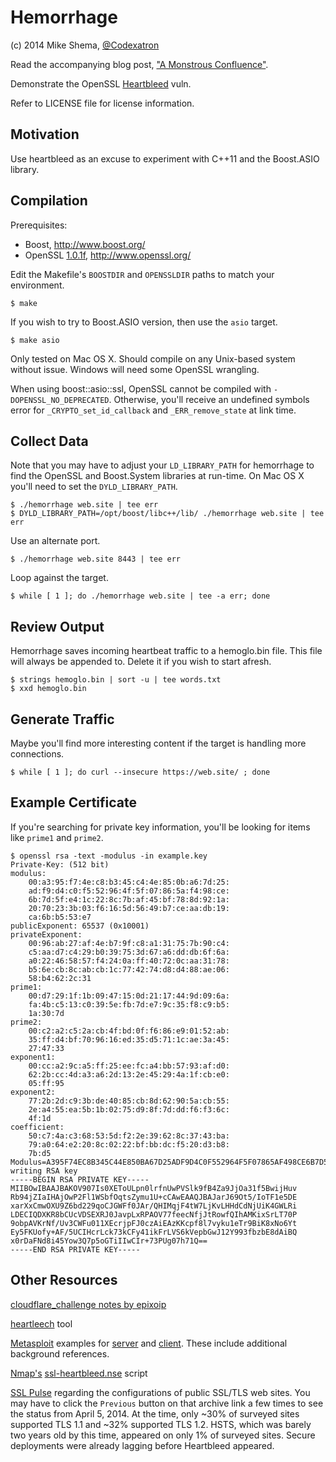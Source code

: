 Hemorrhage
==========

(c) 2014 Mike Shema, [@Codexatron](https://twitter.com/Codexatron)

Read the accompanying blog post, ["A Monstrous Confluence"](https://deadliestwebattacks.com/appsec/2014/05/10/a-monstrous-confluence).

Demonstrate the OpenSSL [Heartbleed](https://www.heartbleed.com/) vuln.

Refer to LICENSE file for license information.

Motivation
---
Use heartbleed as an excuse to experiment with C++11 and the Boost.ASIO library.

Compilation
---
Prerequisites:

 * Boost, http://www.boost.org/
 * OpenSSL [1.0.1f](https://www.openssl.org/source/old/1.0.1/openssl-1.0.1f.tar.gz), http://www.openssl.org/

Edit the Makefile's `BOOSTDIR` and `OPENSSLDIR` paths to match your environment.

````
$ make
````

If you wish to try to Boost.ASIO version, then use the `asio` target.

````
$ make asio
````

Only tested on Mac OS X. Should compile on any Unix-based system without issue. Windows will need some OpenSSL wrangling.

When using boost::asio::ssl, OpenSSL cannot be compiled with ````-DOPENSSL_NO_DEPRECATED````. Otherwise, you'll receive an undefined symbols error for ````_CRYPTO_set_id_callback```` and ````_ERR_remove_state```` at link time.

Collect Data
---
Note that you may have to adjust your `LD_LIBRARY_PATH` for hemorrhage to find the OpenSSL and Boost.System libraries at run-time.
On Mac OS X you'll need to set the `DYLD_LIBRARY_PATH`.

````
$ ./hemorrhage web.site | tee err
$ DYLD_LIBRARY_PATH=/opt/boost/libc++/lib/ ./hemorrhage web.site | tee err
````

Use an alternate port.

````
$ ./hemorrhage web.site 8443 | tee err
````

Loop against the target.

````
$ while [ 1 ]; do ./hemorrhage web.site | tee -a err; done
````

Review Output
---
Hemorrhage saves incoming heartbeat traffic to a hemoglo.bin file. This file will always be appended to. Delete it if you wish to start afresh.

````
$ strings hemoglo.bin | sort -u | tee words.txt
$ xxd hemoglo.bin
````


Generate Traffic
---
Maybe you'll find more interesting content if the target is handling more connections.

````
$ while [ 1 ]; do curl --insecure https://web.site/ ; done
````

Example Certificate
---
If you're searching for private key information, you'll be looking for items like `prime1` and `prime2`.

````
$ openssl rsa -text -modulus -in example.key
Private-Key: (512 bit)
modulus:
    00:a3:95:f7:4e:c8:b3:45:c4:4e:85:0b:a6:7d:25:
    ad:f9:d4:c0:f5:52:96:4f:5f:07:86:5a:f4:98:ce:
    6b:7d:5f:e4:1c:22:8c:7b:af:45:bf:78:8d:92:1a:
    20:70:23:3b:03:f6:16:5d:56:49:b7:ce:aa:db:19:
    ca:6b:b5:53:e7
publicExponent: 65537 (0x10001)
privateExponent:
    00:96:ab:27:af:4e:b7:9f:c8:a1:31:75:7b:90:c4:
    c5:aa:d7:c4:29:b0:39:75:3d:67:a6:dd:db:6f:6a:
    a0:22:46:58:57:f4:24:0a:ff:40:72:0c:aa:31:78:
    b5:6e:cb:8c:ab:cb:1c:77:42:74:d8:d4:88:ae:06:
    58:b4:62:2c:31
prime1:
    00:d7:29:1f:1b:09:47:15:0d:21:17:44:9d:09:6a:
    fa:4b:c5:13:c0:39:5e:fb:7d:e7:9c:35:f8:c9:b5:
    1a:30:7d
prime2:
    00:c2:a2:c5:2a:cb:4f:bd:0f:f6:86:e9:01:52:ab:
    35:ff:d4:bf:70:96:16:ed:35:d5:71:1c:ae:3a:45:
    27:47:33
exponent1:
    00:cc:a2:9c:a5:ff:25:ee:fc:a4:bb:57:93:af:d0:
    62:2b:cc:4d:a3:a6:2d:13:2e:45:29:4a:1f:cb:e0:
    05:ff:95
exponent2:
    77:2b:2d:c9:3b:de:40:85:cb:8d:62:90:5a:cb:55:
    2e:a4:55:ea:5b:1b:02:75:d9:8f:7d:dd:f6:f3:6c:
    4f:1d
coefficient:
    50:c7:4a:c3:68:53:5d:f2:2e:39:62:8c:37:43:ba:
    79:a0:64:e2:20:8c:02:22:bf:bb:dc:f5:20:d3:b8:
    7b:d5
Modulus=A395F74EC8B345C44E850BA67D25ADF9D4C0F552964F5F07865AF498CE6B7D5FE41C228C7BAF45BF788D921A2070233B03F6165D5649B7CEAADB19CA6BB553E7
writing RSA key
-----BEGIN RSA PRIVATE KEY-----
MIIBOwIBAAJBAKOV907Is0XEToULpn0lrfnUwPVSlk9fB4Za9JjOa31f5BwijHuv
Rb94jZIaIHAjOwP2Fl1WSbfOqtsZymu1U+cCAwEAAQJBAJarJ69Ot5/IoTF1e5DE
xarXxCmwOXU9Z6bd229qoCJGWFf0JAr/QHIMqjF4tW7LjKvLHHdCdNjUiK4GWLRi
LDECIQDXKR8bCUcVDSEXRJ0JavpLxRPAOV77feecNfjJtRowfQIhAMKixSrLT70P
9obpAVKrNf/Uv3CWFu011XEcrjpFJ0czAiEAzKKcpf8l7vyku1eTr9BiK8xNo6Yt
Ey5FKUofy+AF/5UCIHcrLck73kCFy41ikFrLVS6kVepbGwJ12Y993fbzbE8dAiBQ
x0rDaFNd8i45Yow3Q7p5oGTiIIwCIr+73PUg07h71Q==
-----END RSA PRIVATE KEY-----
````

Other Resources
---
[cloudflare_challenge notes by epixoip](https://gist.github.com/epixoip/10570627)

[heartleech](https://github.com/robertdavidgraham/heartleech) tool

[Metasploit](http://www.metasploit.com) examples for [server](http://www.rapid7.com/db/modules/auxiliary/scanner/ssl/openssl_heartbleed) and [client](http://www.rapid7.com/db/modules/auxiliary/server/openssl_heartbeat_client_memory). These include additional background references.

[Nmap's](http://nmap.org/download.html) [ssl-heartbleed.nse](https://svn.nmap.org/nmap/scripts/ssl-heartbleed.nse) script

[SSL Pulse](https://web.archive.org/web/20140810202015/https://www.trustworthyinternet.org/ssl-pulse/) regarding the configurations of public SSL/TLS web sites. You may have to click the `Previous` button on that archive link a few times to see the status from April 5, 2014. At the time, only ~30% of surveyed sites supported TLS 1.1 and ~32% supported TLS 1.2. HSTS, which was barely two years old by this time, appeared on only 1% of surveyed sites. Secure deployments were already lagging before Heartbleed appeared.

